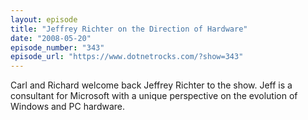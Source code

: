 ```yaml
---
layout: episode
title: "Jeffrey Richter on the Direction of Hardware"
date: "2008-05-20"
episode_number: "343"
episode_url: "https://www.dotnetrocks.com/?show=343"
---
```


Carl and Richard welcome back Jeffrey Richter to the show. Jeff is a consultant for Microsoft with a unique perspective on the evolution of Windows and PC hardware.
